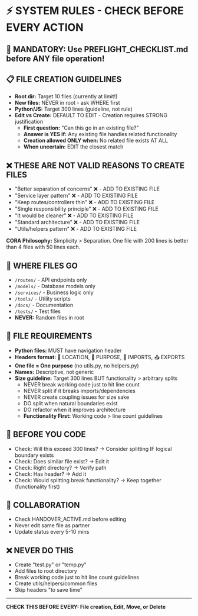 # ⚡ SYSTEM RULES - CHECK BEFORE EVERY ACTION

## 🚨 MANDATORY: Use PREFLIGHT_CHECKLIST.md before ANY file operation!

## 📋 FILE CREATION GUIDELINES
- **Root dir:** Target 10 files (currently at limit!)
- **New files:** NEVER in root - ask WHERE first
- **Python/JS:** Target 300 lines (guideline, not rule)
- **Edit vs Create:** DEFAULT TO EDIT - Creation requires STRONG justification
  - **First question:** "Can this go in an existing file?"
  - **Answer is YES if:** Any existing file handles related functionality
  - **Creation allowed ONLY when:** No related file exists AT ALL
  - **When uncertain:** EDIT the closest match

## ❌ THESE ARE NOT VALID REASONS TO CREATE FILES
- "Better separation of concerns" ❌ - ADD TO EXISTING FILE
- "Service layer pattern" ❌ - ADD TO EXISTING FILE  
- "Keep routes/controllers thin" ❌ - ADD TO EXISTING FILE
- "Single responsibility principle" ❌ - ADD TO EXISTING FILE
- "It would be cleaner" ❌ - ADD TO EXISTING FILE
- "Standard architecture" ❌ - ADD TO EXISTING FILE
- "Utils/helpers pattern" ❌ - ADD TO EXISTING FILE

**CORA Philosophy:** Simplicity > Separation. One file with 200 lines is better than 4 files with 50 lines each.

## 📁 WHERE FILES GO
- `/routes/` - API endpoints only
- `/models/` - Database models only
- `/services/` - Business logic only
- `/tools/` - Utility scripts
- `/docs/` - Documentation
- `/tests/` - Test files
- **NEVER:** Random files in root

## 📝 FILE REQUIREMENTS  
- **Python files:** MUST have navigation header
- **Headers format:** 🧭 LOCATION, 🎯 PURPOSE, 🔗 IMPORTS, 📤 EXPORTS
- **One file = One purpose** (no utils.py, no helpers.py)
- **Names:** Descriptive, not generic
- **Size guideline:** Target 300 lines BUT functionality > arbitrary splits
  - NEVER break working code just to hit line count
  - NEVER split if it breaks imports/dependencies
  - NEVER create coupling issues for size sake
  - DO split when natural boundaries exist
  - DO refactor when it improves architecture
  - **Functionality First:** Working code > line count guidelines

## 🔧 BEFORE YOU CODE
- Check: Will this exceed 300 lines? → Consider splitting IF logical boundary exists
- Check: Does similar file exist? → Edit it
- Check: Right directory? → Verify path
- Check: Has header? → Add it
- Check: Would splitting break functionality? → Keep together (functionality first)

## 🤝 COLLABORATION
- Check HANDOVER_ACTIVE.md before editing
- Never edit same file as partner
- Update status every 5-10 mins

## ❌ NEVER DO THIS
- Create "test.py" or "temp.py" 
- Add files to root directory
- Break working code just to hit line count guidelines
- Create utils/helpers/common files
- Skip headers "to save time"

---
**CHECK THIS BEFORE EVERY: File creation, Edit, Move, or Delete**